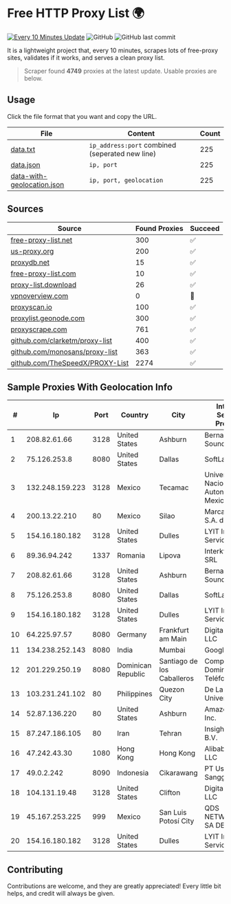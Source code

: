 
# Free HTTP Proxy List 🌍

[![Every 10 Minutes Update](https://github.com/mertguvencli/http-proxy-list/actions/workflows/main.yml/badge.svg?branch=main)](https://github.com/mertguvencli/http-proxy-list/actions/workflows/main.yml)
![GitHub](https://img.shields.io/github/license/mertguvencli/http-proxy-list)
![GitHub last commit](https://img.shields.io/github/last-commit/mertguvencli/http-proxy-list)

It is a lightweight project that, every 10 minutes, scrapes lots of free-proxy sites, validates if it works, and serves a clean proxy list.


> Scraper found **4749** proxies at the latest update. Usable proxies are below.

## Usage

Click the file format that you want and copy the URL.


|File|Content|Count|
|----|-------|-----|
|[data.txt](https://raw.githubusercontent.com/mertguvencli/http-proxy-list/main/proxy-list/data.txt)|`ip_address:port` combined (seperated new line)|225|
|[data.json](https://raw.githubusercontent.com/mertguvencli/http-proxy-list/main/proxy-list/data.json)|`ip, port`|225|
|[data-with-geolocation.json](https://raw.githubusercontent.com/mertguvencli/http-proxy-list/main/proxy-list/data-with-geolocation.json)|`ip, port, geolocation`|225|

## Sources

|Source|Found Proxies|Succeed|
|------|-------------|-------|
|[free-proxy-list.net](https://free-proxy-list.net)|300|✅|
|[us-proxy.org](https://www.us-proxy.org)|200|✅|
|[proxydb.net](http://proxydb.net)|15|✅|
|[free-proxy-list.com](https://free-proxy-list.com/?page=&port=&type%5B%5D=http&type%5B%5D=https&up_time=0&search=Search)|10|✅|
|[proxy-list.download](https://www.proxy-list.download/HTTP)|26|✅|
|[vpnoverview.com](https://vpnoverview.com/privacy/anonymous-browsing/free-proxy-servers)|0|🚫|
|[proxyscan.io](https://www.proxyscan.io)|100|✅|
|[proxylist.geonode.com](https://proxylist.geonode.com/api/proxy-list?limit=300&page=1&sort_by=lastChecked&sort_type=desc&protocols=http,https)|300|✅|
|[proxyscrape.com](https://api.proxyscrape.com/v2/?request=displayproxies&protocol=http&timeout=10000&country=all&ssl=all&anonymity=all)|761|✅|
|[github.com/clarketm/proxy-list](https://raw.githubusercontent.com/clarketm/proxy-list/master/proxy-list-raw.txt)|400|✅|
|[github.com/monosans/proxy-list](https://raw.githubusercontent.com/monosans/proxy-list/main/proxies/http.txt)|363|✅|
|[github.com/TheSpeedX/PROXY-List](https://raw.githubusercontent.com/TheSpeedX/PROXY-List/master/http.txt)|2274|✅|


## Sample Proxies With Geolocation Info

|#|Ip|Port|Country|City|Internet Service Provider|
|-|--|----|-------|----|-------------------------|
|1|208.82.61.66|3128|United States|Ashburn|Bernardi Sounds|
|2|75.126.253.8|8080|United States|Dallas|SoftLayer|
|3|132.248.159.223|3128|Mexico|Tecamac|Universidad Nacional Autonoma de Mexico|
|4|200.13.22.210|80|Mexico|Silao|Marcatel Com, S.A. de C.V.|
|5|154.16.180.182|3128|United States|Dulles|LYIT Internet Services|
|6|89.36.94.242|1337|Romania|Lipova|Interkvm Host SRL|
|7|208.82.61.66|3128|United States|Ashburn|Bernardi Sounds|
|8|75.126.253.8|8080|United States|Dallas|SoftLayer|
|9|154.16.180.182|3128|United States|Dulles|LYIT Internet Services|
|10|64.225.97.57|8080|Germany|Frankfurt am Main|DigitalOcean, LLC|
|11|134.238.252.143|8080|India|Mumbai|Google LLC|
|12|201.229.250.19|8080|Dominican Republic|Santiago de los Caballeros|Compañía Dominicana de Teléfonos S. A.|
|13|103.231.241.102|80|Philippines|Quezon City|De La Salle University|
|14|52.87.136.220|80|United States|Ashburn|Amazon.com, Inc.|
|15|87.247.186.105|80|Iran|Tehran|Insightometrics B.V.|
|16|47.242.43.30|1080|Hong Kong|Hong Kong|Alibaba.com LLC|
|17|49.0.2.242|8090|Indonesia|Cikarawang|PT Usaha Adi Sanggoro|
|18|104.131.19.48|3128|United States|Clifton|DigitalOcean, LLC|
|19|45.167.253.225|999|Mexico|San Luis Potosí City|QDS NETWORKS SA DE CV|
|20|154.16.180.182|3128|United States|Dulles|LYIT Internet Services|



## Contributing

Contributions are welcome, and they are greatly appreciated! Every
little bit helps, and credit will always be given.

